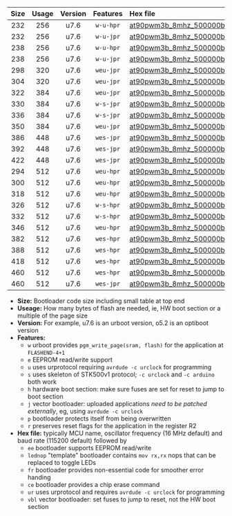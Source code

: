 |Size|Usage|Version|Features|Hex file|
|:-:|:-:|:-:|:-:|:--|
|232|256|u7.6|`w-u-hpr`|[at90pwm3b_8mhz_500000bps_ur.hex](https://raw.githubusercontent.com/stefanrueger/urboot/main/at90pwm3b_8mhz_500000bps_ur.hex)|
|232|256|u7.6|`w-u-jpr`|[at90pwm3b_8mhz_500000bps_ur_vbl.hex](https://raw.githubusercontent.com/stefanrueger/urboot/main/at90pwm3b_8mhz_500000bps_ur_vbl.hex)|
|238|256|u7.6|`w-u-hpr`|[at90pwm3b_8mhz_500000bps_lednop_ur.hex](https://raw.githubusercontent.com/stefanrueger/urboot/main/at90pwm3b_8mhz_500000bps_lednop_ur.hex)|
|238|256|u7.6|`w-u-jpr`|[at90pwm3b_8mhz_500000bps_lednop_ur_vbl.hex](https://raw.githubusercontent.com/stefanrueger/urboot/main/at90pwm3b_8mhz_500000bps_lednop_ur_vbl.hex)|
|298|320|u7.6|`weu-jpr`|[at90pwm3b_8mhz_500000bps_ee_ur_vbl.hex](https://raw.githubusercontent.com/stefanrueger/urboot/main/at90pwm3b_8mhz_500000bps_ee_ur_vbl.hex)|
|304|320|u7.6|`weu-jpr`|[at90pwm3b_8mhz_500000bps_ee_lednop_ur_vbl.hex](https://raw.githubusercontent.com/stefanrueger/urboot/main/at90pwm3b_8mhz_500000bps_ee_lednop_ur_vbl.hex)|
|322|384|u7.6|`weu-jpr`|[at90pwm3b_8mhz_500000bps_ee_lednop_fr_ur_vbl.hex](https://raw.githubusercontent.com/stefanrueger/urboot/main/at90pwm3b_8mhz_500000bps_ee_lednop_fr_ur_vbl.hex)|
|330|384|u7.6|`w-s-jpr`|[at90pwm3b_8mhz_500000bps_vbl.hex](https://raw.githubusercontent.com/stefanrueger/urboot/main/at90pwm3b_8mhz_500000bps_vbl.hex)|
|336|384|u7.6|`w-s-jpr`|[at90pwm3b_8mhz_500000bps_lednop_vbl.hex](https://raw.githubusercontent.com/stefanrueger/urboot/main/at90pwm3b_8mhz_500000bps_lednop_vbl.hex)|
|350|384|u7.6|`weu-jpr`|[at90pwm3b_8mhz_500000bps_ee_lednop_fr_ce_ur_vbl.hex](https://raw.githubusercontent.com/stefanrueger/urboot/main/at90pwm3b_8mhz_500000bps_ee_lednop_fr_ce_ur_vbl.hex)|
|386|448|u7.6|`wes-jpr`|[at90pwm3b_8mhz_500000bps_ee_vbl.hex](https://raw.githubusercontent.com/stefanrueger/urboot/main/at90pwm3b_8mhz_500000bps_ee_vbl.hex)|
|392|448|u7.6|`wes-jpr`|[at90pwm3b_8mhz_500000bps_ee_lednop_vbl.hex](https://raw.githubusercontent.com/stefanrueger/urboot/main/at90pwm3b_8mhz_500000bps_ee_lednop_vbl.hex)|
|422|448|u7.6|`wes-jpr`|[at90pwm3b_8mhz_500000bps_ee_lednop_fr_vbl.hex](https://raw.githubusercontent.com/stefanrueger/urboot/main/at90pwm3b_8mhz_500000bps_ee_lednop_fr_vbl.hex)|
|294|512|u7.6|`weu-hpr`|[at90pwm3b_8mhz_500000bps_ee_ur.hex](https://raw.githubusercontent.com/stefanrueger/urboot/main/at90pwm3b_8mhz_500000bps_ee_ur.hex)|
|300|512|u7.6|`weu-hpr`|[at90pwm3b_8mhz_500000bps_ee_lednop_ur.hex](https://raw.githubusercontent.com/stefanrueger/urboot/main/at90pwm3b_8mhz_500000bps_ee_lednop_ur.hex)|
|318|512|u7.6|`weu-hpr`|[at90pwm3b_8mhz_500000bps_ee_lednop_fr_ur.hex](https://raw.githubusercontent.com/stefanrueger/urboot/main/at90pwm3b_8mhz_500000bps_ee_lednop_fr_ur.hex)|
|326|512|u7.6|`w-s-hpr`|[at90pwm3b_8mhz_500000bps.hex](https://raw.githubusercontent.com/stefanrueger/urboot/main/at90pwm3b_8mhz_500000bps.hex)|
|332|512|u7.6|`w-s-hpr`|[at90pwm3b_8mhz_500000bps_lednop.hex](https://raw.githubusercontent.com/stefanrueger/urboot/main/at90pwm3b_8mhz_500000bps_lednop.hex)|
|346|512|u7.6|`weu-hpr`|[at90pwm3b_8mhz_500000bps_ee_lednop_fr_ce_ur.hex](https://raw.githubusercontent.com/stefanrueger/urboot/main/at90pwm3b_8mhz_500000bps_ee_lednop_fr_ce_ur.hex)|
|382|512|u7.6|`wes-hpr`|[at90pwm3b_8mhz_500000bps_ee.hex](https://raw.githubusercontent.com/stefanrueger/urboot/main/at90pwm3b_8mhz_500000bps_ee.hex)|
|388|512|u7.6|`wes-hpr`|[at90pwm3b_8mhz_500000bps_ee_lednop.hex](https://raw.githubusercontent.com/stefanrueger/urboot/main/at90pwm3b_8mhz_500000bps_ee_lednop.hex)|
|418|512|u7.6|`wes-hpr`|[at90pwm3b_8mhz_500000bps_ee_lednop_fr.hex](https://raw.githubusercontent.com/stefanrueger/urboot/main/at90pwm3b_8mhz_500000bps_ee_lednop_fr.hex)|
|460|512|u7.6|`wes-hpr`|[at90pwm3b_8mhz_500000bps_ee_lednop_fr_ce.hex](https://raw.githubusercontent.com/stefanrueger/urboot/main/at90pwm3b_8mhz_500000bps_ee_lednop_fr_ce.hex)|
|460|512|u7.6|`wes-jpr`|[at90pwm3b_8mhz_500000bps_ee_lednop_fr_ce_vbl.hex](https://raw.githubusercontent.com/stefanrueger/urboot/main/at90pwm3b_8mhz_500000bps_ee_lednop_fr_ce_vbl.hex)|

- **Size:** Bootloader code size including small table at top end
- **Useage:** How many bytes of flash are needed, ie, HW boot section or a multiple of the page size
- **Version:** For example, u7.6 is an urboot version, o5.2 is an optiboot version
- **Features:**
  + `w` urboot provides `pgm_write_page(sram, flash)` for the application at `FLASHEND-4+1`
  + `e` EEPROM read/write support
  + `u` uses urprotocol requiring `avrdude -c urclock` for programming
  + `s` uses skeleton of STK500v1 protocol; `-c urclock` and `-c arduino` both work
  + `h` hardware boot section: make sure fuses are set for reset to jump to boot section
  + `j` vector bootloader: uploaded applications *need to be patched externally*, eg, using `avrdude -c urclock`
  + `p` bootloader protects itself from being overwritten
  + `r` preserves reset flags for the application in the register R2
- **Hex file:** typically MCU name, oscillator frequency (16 MHz default) and baud rate (115200 default) followed by
  + `ee` bootloader supports EEPROM read/write
  + `lednop` "template" bootloader contains `mov rx,rx` nops that can be replaced to toggle LEDs
  + `fr` bootloader provides non-essential code for smoother error handing
  + `ce` bootloader provides a chip erase command
  + `ur` uses urprotocol and requires `avrdude -c urclock` for programming
  + `vbl` vector bootloader: set fuses to jump to reset, not the HW boot section
